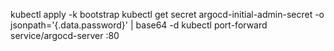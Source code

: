 kubectl apply -k bootstrap
kubectl get secret argocd-initial-admin-secret -o jsonpath='{.data.password}' | base64 -d
kubectl port-forward service/argocd-server :80 